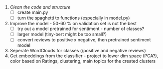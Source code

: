1. *Clean the code and structure*
 	- [ ] create main.py
 	- [ ] turn the spaghetti to functions (especially in model.py)
2. Improve the model - 50-60 % on validation set is not the best
 	- [ ] try out a model pretrained for sentiment - number of classes?
 	- [ ] larger model (tiny-bert might be too small?)
	- [ ] convert reviews to positive x negative, then pretrained sentiment model
3. Seperate WordClouds for classes (/positive and negative reviews)
4. Get embeddings from the classifier - project to lower dim space (PCA?), color based on Ratings, clustering, main topics for the created clusters
